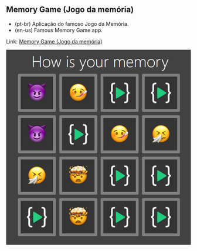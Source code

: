 ## Memory Game (Jogo da memória)
- (pt-br)
  Aplicação do famoso Jogo da Memória.
- (en-us)
  Famous Memory Game app.

Link: <a href="https://capelaum-memory-game.netlify.app" target="_blank">Memory Game (Jogo da memória)</a>

<div align="center">
  <img src="./imgs/MemoryGame.png" width="700">
</div>
